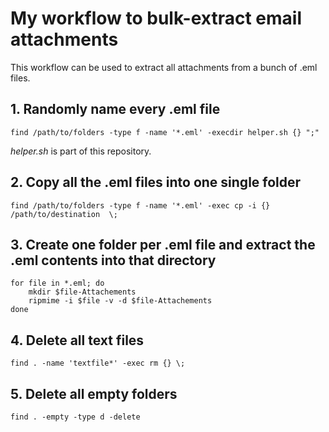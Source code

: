 # My workflow to bulk-extract email attachments

This workflow can be used to extract all attachments from a bunch of .eml files.

## 1. Randomly name every .eml file

```
find /path/to/folders -type f -name '*.eml' -execdir helper.sh {} ";"
```
*helper.sh* is part of this repository.

## 2. Copy all the .eml files into one single folder

```
find /path/to/folders -type f -name '*.eml' -exec cp -i {} /path/to/destination  \;
```

## 3. Create one folder per .eml file and extract the .eml contents into that directory

```
for file in *.eml; do
    mkdir $file-Attachements
    ripmime -i $file -v -d $file-Attachements
done
```

## 4. Delete all text files

```
find . -name 'textfile*' -exec rm {} \;
```

## 5. Delete all empty folders

```
find . -empty -type d -delete
```
